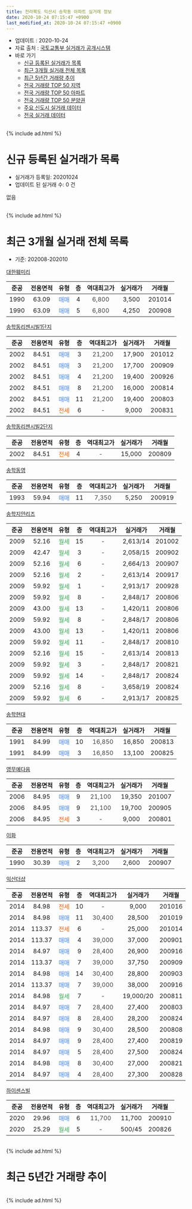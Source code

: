 ```yaml
---
title: 전라북도 익산시 송학동 아파트 실거래 정보
date: 2020-10-24 07:15:47 +0900
last_modified_at: 2020-10-24 07:15:47 +0900
---
```


* 업데이트 : 2020-10-24
* 자료 출처 : [국토교통부 실거래가 공개시스템](http://rt.molit.go.kr)
* 바로 가기
    * [신규 등록된 실거래가 목록](#신규-등록된-실거래가-목록)
    * [최근 3개월 실거래 전체 목록](#최근-3개월-실거래-전체-목록)
    * [최근 5년간 거래량 추이](#최근-5년간-거래량-추이)
    * [전국 거래량 TOP 50 지역](https://inasie.github.io/apt-trade-info/최근-3개월-전국에서-가장-거래가-많이-발생한-지역)
    * [전국 거래량 TOP 50 아파트](https://inasie.github.io/apt-trade-info/최근-3개월-전국에서-가장-거래가-많이-발생한-아파트)
    * [전국 거래량 TOP 50 분양권](https://inasie.github.io/apt-trade-info/최근-3개월-전국에서-가장-거래가-많이-발생한-분양권)
    * [주요 신도시 실거래 데이터](https://inasie.github.io/apt-trade-info/주요-신도시)
    * [전국 실거래 데이터](https://inasie.github.io/apt-trade-info/전국)
<br>
{% include ad.html %}
<br>

# 신규 등록된 실거래가 목록
* 실거래가 등록일: 20201024
* 업데이트 된 실거래 수: 0 건

없음

<br>
{% include ad.html %}
<br>

# 최근 3개월 실거래 전체 목록
* 기준: 202008-202010


[대한훼미리](https://search.naver.com/search.naver?query=%EC%A0%84%EB%9D%BC%EB%B6%81%EB%8F%84+%EC%9D%B5%EC%82%B0%EC%8B%9C+%EC%86%A1%ED%95%99%EB%8F%99+%EB%8C%80%ED%95%9C%ED%9B%BC%EB%AF%B8%EB%A6%AC)

|준공|전용면적|유형|층|역대최고가|실거래가|거래월|
|:---:|:---:|:---:|:---:|:---:|:---:|:---:|
|1990|63.09|<span style="color:#4285f3">매매</span>|4|<span style="color:#444444">6,800</span>|3,500|201014|
|1990|63.09|<span style="color:#4285f3">매매</span>|5|<span style="color:#444444">6,800</span>|4,250|200908|

[송학동리젠시빌1단지](https://search.naver.com/search.naver?query=%EC%A0%84%EB%9D%BC%EB%B6%81%EB%8F%84+%EC%9D%B5%EC%82%B0%EC%8B%9C+%EC%86%A1%ED%95%99%EB%8F%99+%EC%86%A1%ED%95%99%EB%8F%99%EB%A6%AC%EC%A0%A0%EC%8B%9C%EB%B9%8C1%EB%8B%A8%EC%A7%80)

|준공|전용면적|유형|층|역대최고가|실거래가|거래월|
|:---:|:---:|:---:|:---:|:---:|:---:|:---:|
|2002|84.51|<span style="color:#4285f3">매매</span>|3|<span style="color:#444444">21,200</span>|17,900|201012|
|2002|84.51|<span style="color:#4285f3">매매</span>|3|<span style="color:#444444">21,200</span>|17,700|200909|
|2002|84.51|<span style="color:#4285f3">매매</span>|4|<span style="color:#444444">21,200</span>|19,400|200926|
|2002|84.51|<span style="color:#4285f3">매매</span>|8|<span style="color:#444444">21,200</span>|16,000|200814|
|2002|84.51|<span style="color:#4285f3">매매</span>|11|<span style="color:#444444">21,200</span>|19,400|200803|
|2002|84.51|<span style="color:#ff5a00">전세</span>|6|<span style="color:#444444">-</span>|9,000|200831|

[송학동리젠시빌2단지](https://search.naver.com/search.naver?query=%EC%A0%84%EB%9D%BC%EB%B6%81%EB%8F%84+%EC%9D%B5%EC%82%B0%EC%8B%9C+%EC%86%A1%ED%95%99%EB%8F%99+%EC%86%A1%ED%95%99%EB%8F%99%EB%A6%AC%EC%A0%A0%EC%8B%9C%EB%B9%8C2%EB%8B%A8%EC%A7%80)

|준공|전용면적|유형|층|역대최고가|실거래가|거래월|
|:---:|:---:|:---:|:---:|:---:|:---:|:---:|
|2002|84.51|<span style="color:#ff5a00">전세</span>|4|<span style="color:#444444">-</span>|15,000|200809|

[송학동영](https://search.naver.com/search.naver?query=%EC%A0%84%EB%9D%BC%EB%B6%81%EB%8F%84+%EC%9D%B5%EC%82%B0%EC%8B%9C+%EC%86%A1%ED%95%99%EB%8F%99+%EC%86%A1%ED%95%99%EB%8F%99%EC%98%81)

|준공|전용면적|유형|층|역대최고가|실거래가|거래월|
|:---:|:---:|:---:|:---:|:---:|:---:|:---:|
|1993|59.94|<span style="color:#4285f3">매매</span>|11|<span style="color:#444444">7,350</span>|5,250|200919|

[송학지안리즈](https://search.naver.com/search.naver?query=%EC%A0%84%EB%9D%BC%EB%B6%81%EB%8F%84+%EC%9D%B5%EC%82%B0%EC%8B%9C+%EC%86%A1%ED%95%99%EB%8F%99+%EC%86%A1%ED%95%99%EC%A7%80%EC%95%88%EB%A6%AC%EC%A6%88)

|준공|전용면적|유형|층|역대최고가|실거래가|거래월|
|:---:|:---:|:---:|:---:|:---:|:---:|:---:|
|2009|52.16|<span style="color:#34a853">월세</span>|15|<span style="color:#444444">-</span>|2,613/14|201002|
|2009|42.47|<span style="color:#34a853">월세</span>|3|<span style="color:#444444">-</span>|2,058/15|200902|
|2009|52.16|<span style="color:#34a853">월세</span>|6|<span style="color:#444444">-</span>|2,664/13|200907|
|2009|52.16|<span style="color:#34a853">월세</span>|2|<span style="color:#444444">-</span>|2,613/14|200917|
|2009|59.92|<span style="color:#34a853">월세</span>|1|<span style="color:#444444">-</span>|2,913/17|200928|
|2009|59.92|<span style="color:#34a853">월세</span>|8|<span style="color:#444444">-</span>|2,848/17|200806|
|2009|43.00|<span style="color:#34a853">월세</span>|13|<span style="color:#444444">-</span>|1,420/11|200806|
|2009|59.92|<span style="color:#34a853">월세</span>|8|<span style="color:#444444">-</span>|2,848/17|200806|
|2009|43.00|<span style="color:#34a853">월세</span>|13|<span style="color:#444444">-</span>|1,420/11|200806|
|2009|59.92|<span style="color:#34a853">월세</span>|11|<span style="color:#444444">-</span>|2,848/17|200810|
|2009|52.16|<span style="color:#34a853">월세</span>|15|<span style="color:#444444">-</span>|2,613/14|200813|
|2009|59.92|<span style="color:#34a853">월세</span>|3|<span style="color:#444444">-</span>|2,848/17|200821|
|2009|59.92|<span style="color:#34a853">월세</span>|14|<span style="color:#444444">-</span>|2,848/17|200824|
|2009|52.16|<span style="color:#34a853">월세</span>|8|<span style="color:#444444">-</span>|3,658/19|200824|
|2009|59.92|<span style="color:#34a853">월세</span>|6|<span style="color:#444444">-</span>|2,913/17|200825|

[송학현대](https://search.naver.com/search.naver?query=%EC%A0%84%EB%9D%BC%EB%B6%81%EB%8F%84+%EC%9D%B5%EC%82%B0%EC%8B%9C+%EC%86%A1%ED%95%99%EB%8F%99+%EC%86%A1%ED%95%99%ED%98%84%EB%8C%80)

|준공|전용면적|유형|층|역대최고가|실거래가|거래월|
|:---:|:---:|:---:|:---:|:---:|:---:|:---:|
|1991|84.99|<span style="color:#4285f3">매매</span>|10|<span style="color:#444444">16,850</span>|16,850|200813|
|1991|84.99|<span style="color:#4285f3">매매</span>|3|<span style="color:#444444">16,850</span>|13,100|200825|

[영무예다음](https://search.naver.com/search.naver?query=%EC%A0%84%EB%9D%BC%EB%B6%81%EB%8F%84+%EC%9D%B5%EC%82%B0%EC%8B%9C+%EC%86%A1%ED%95%99%EB%8F%99+%EC%98%81%EB%AC%B4%EC%98%88%EB%8B%A4%EC%9D%8C)

|준공|전용면적|유형|층|역대최고가|실거래가|거래월|
|:---:|:---:|:---:|:---:|:---:|:---:|:---:|
|2006|84.95|<span style="color:#4285f3">매매</span>|9|<span style="color:#444444">21,100</span>|19,350|201007|
|2006|84.95|<span style="color:#4285f3">매매</span>|9|<span style="color:#444444">21,100</span>|19,700|200905|
|2006|84.95|<span style="color:#ff5a00">전세</span>|3|<span style="color:#444444">-</span>|9,000|200801|

[이화](https://search.naver.com/search.naver?query=%EC%A0%84%EB%9D%BC%EB%B6%81%EB%8F%84+%EC%9D%B5%EC%82%B0%EC%8B%9C+%EC%86%A1%ED%95%99%EB%8F%99+%EC%9D%B4%ED%99%94)

|준공|전용면적|유형|층|역대최고가|실거래가|거래월|
|:---:|:---:|:---:|:---:|:---:|:---:|:---:|
|1990|30.39|<span style="color:#4285f3">매매</span>|2|<span style="color:#444444">3,200</span>|2,600|200907|

[익산더샵](https://search.naver.com/search.naver?query=%EC%A0%84%EB%9D%BC%EB%B6%81%EB%8F%84+%EC%9D%B5%EC%82%B0%EC%8B%9C+%EC%86%A1%ED%95%99%EB%8F%99+%EC%9D%B5%EC%82%B0%EB%8D%94%EC%83%B5)

|준공|전용면적|유형|층|역대최고가|실거래가|거래월|
|:---:|:---:|:---:|:---:|:---:|:---:|:---:|
|2014|84.98|<span style="color:#ff5a00">전세</span>|10|<span style="color:#444444">-</span>|9,000|201016|
|2014|84.98|<span style="color:#4285f3">매매</span>|11|<span style="color:#444444">30,400</span>|28,500|201019|
|2014|113.37|<span style="color:#ff5a00">전세</span>|6|<span style="color:#444444">-</span>|25,000|201014|
|2014|113.37|<span style="color:#4285f3">매매</span>|4|<span style="color:#444444">39,000</span>|37,000|200901|
|2014|84.97|<span style="color:#4285f3">매매</span>|9|<span style="color:#444444">28,400</span>|26,900|200916|
|2014|113.37|<span style="color:#4285f3">매매</span>|7|<span style="color:#444444">39,000</span>|37,750|200909|
|2014|84.98|<span style="color:#4285f3">매매</span>|14|<span style="color:#444444">30,400</span>|28,800|200903|
|2014|113.37|<span style="color:#4285f3">매매</span>|7|<span style="color:#444444">39,000</span>|38,000|200916|
|2014|84.98|<span style="color:#34a853">월세</span>|7|<span style="color:#444444">-</span>|19,000/20|200811|
|2014|84.97|<span style="color:#4285f3">매매</span>|7|<span style="color:#444444">28,400</span>|27,400|200803|
|2014|84.97|<span style="color:#4285f3">매매</span>|8|<span style="color:#444444">28,400</span>|28,200|200824|
|2014|84.98|<span style="color:#4285f3">매매</span>|9|<span style="color:#444444">30,400</span>|28,500|200808|
|2014|84.97|<span style="color:#4285f3">매매</span>|9|<span style="color:#444444">28,400</span>|27,400|200819|
|2014|84.97|<span style="color:#4285f3">매매</span>|5|<span style="color:#444444">28,400</span>|27,500|200824|
|2014|84.98|<span style="color:#4285f3">매매</span>|8|<span style="color:#444444">30,400</span>|27,000|200821|
|2014|84.97|<span style="color:#4285f3">매매</span>|4|<span style="color:#444444">28,400</span>|27,300|200828|


<script async src="//pagead2.googlesyndication.com/pagead/js/adsbygoogle.js"></script>
<!-- 기본 -->
<ins class="adsbygoogle"
     style="display:block"
     data-ad-client="ca-pub-2446590836940007"
     data-ad-slot="1659523306"
     data-ad-format="auto"
     data-full-width-responsive="true"></ins>
<script>
(adsbygoogle = window.adsbygoogle || []).push({});
</script>


[하이센스빌](https://search.naver.com/search.naver?query=%EC%A0%84%EB%9D%BC%EB%B6%81%EB%8F%84+%EC%9D%B5%EC%82%B0%EC%8B%9C+%EC%86%A1%ED%95%99%EB%8F%99+%ED%95%98%EC%9D%B4%EC%84%BC%EC%8A%A4%EB%B9%8C)

|준공|전용면적|유형|층|역대최고가|실거래가|거래월|
|:---:|:---:|:---:|:---:|:---:|:---:|:---:|
|2020|29.96|<span style="color:#4285f3">매매</span>|6|<span style="color:#444444">11,700</span>|11,700|200910|
|2020|25.29|<span style="color:#34a853">월세</span>|5|<span style="color:#444444">-</span>|500/45|200826|


<br>
{% include ad.html %}
<br>

# 최근 5년간 거래량 추이


<div style="width:100%;">
    <canvas id="deal_progress" height="200"></canvas>
</div>

<script>
new Chart(document.getElementById("deal_progress"), {
    type: 'line',
    data: {
        labels: ['201510','201511','201512','201601','201602','201603','201604','201605','201606','201607','201608','201609','201610','201611','201612','201701','201702','201703','201704','201705','201706','201707','201708','201709','201710','201711','201712','201801','201802','201803','201804','201805','201806','201807','201808','201809','201810','201811','201812','201901','201902','201903','201904','201905','201906','201907','201908','201909','201910','201911','201912','202001','202002','202003','202004','202005','202006','202007','202008','202009','202010'],
        datasets: [{
            label: '매매',
            pointRadius: 1,
            data: [7, 8, 9, 2, 4, 11, 14, 7, 14, 19, 16, 17, 13, 10, 7, 8, 8, 20, 6, 14, 11, 11, 11, 16, 9, 7, 3, 6, 8, 13, 13, 9, 8, 4, 11, 5, 10, 5, 9, 10, 6, 10, 4, 8, 12, 16, 17, 7, 11, 11, 6, 11, 16, 9, 8, 11, 20, 16, 11, 12, 4],
            borderColor: "rgba(255, 201, 14, 1)",
            backgroundColor: "rgba(255, 201, 14, 0.5)",
            fill: false,
            lineTension: 0
        },{
            label: '전월세',
            pointRadius: 1,
            data: [6, 10, 3, 3, 6, 6, 14, 16, 5, 5, 10, 4, 9, 4, 7, 1, 12, 10, 36, 17, 9, 12, 3, 0, 10, 5, 3, 3, 6, 3, 5, 15, 7, 7, 12, 7, 6, 3, 6, 9, 11, 7, 31, 17, 11, 9, 10, 6, 7, 11, 5, 8, 4, 5, 4, 15, 12, 12, 15, 4, 3],
            borderColor: "rgba(0, 141, 185, 1)",
            backgroundColor: "rgba(0, 141, 185, 0.5)",
            fill: false,
            lineTension: 0
        }
        ]
    },
    options: {
        responsive: true,
        title: {
            display: false
        },
        tooltips: {
            mode: 'index',
            intersect: false
        },
        hover: {
            mode: 'nearest',
            intersect: true
        },
        scales: {
            xAxes: [{
                display: true,
                scaleLabel: {
                    display: true,
                    labelString: '년/월'
                }
            }],
            yAxes: [{
                display: true,
                ticks: {
                    suggestedMin: 0,
                },
                scaleLabel: {
                    display: true,
                    labelString: '실거래 수'
                }
            }]
        }
    }
});

</script>


<br>
{% include ad.html %}
<br>

